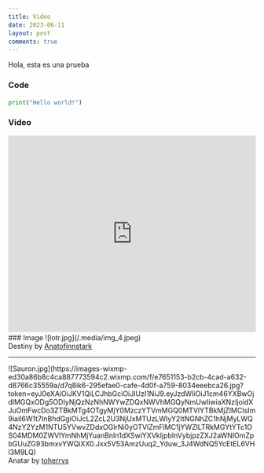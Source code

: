 ```yaml
---
title: Video
date: 2023-06-11
layout: post
comments: true
---
```

Hola, esta es una prueba
### Code

``` py
print("Hello world!")
```
### Video

 <iframe width="100%" height="400" src="https://www.youtube.com/embed/oXGegwLtGuA" frameborder="0" allowfullscreen></iframe>
### Image
![lotr.jpg](/.media/img_4.jpeg)
<figcaption>Destiny by <a href="https://www.redbubble.com/es/i/pegatina/El-destino-de-Anatofinnstark/38853619.EJUG5">Anatofinnstark</a></figcaption>

<hr>
![Sauron.jpg](https://images-wixmp-ed30a86b8c4ca887773594c2.wixmp.com/f/e7651153-b2cb-4cad-a632-d8766c35559a/d7q8ik6-295efae0-cafe-4d0f-a759-8034eeebca26.jpg?token=eyJ0eXAiOiJKV1QiLCJhbGciOiJIUzI1NiJ9.eyJzdWIiOiJ1cm46YXBwOjdlMGQxODg5ODIyNjQzNzNhNWYwZDQxNWVhMGQyNmUwIiwiaXNzIjoidXJuOmFwcDo3ZTBkMTg4OTgyMjY0MzczYTVmMGQ0MTVlYTBkMjZlMCIsIm9iaiI6W1t7InBhdGgiOiJcL2ZcL2U3NjUxMTUzLWIyY2ItNGNhZC1hNjMyLWQ4NzY2YzM1NTU5YVwvZDdxOGlrNi0yOTVlZmFlMC1jYWZlLTRkMGYtYTc1OS04MDM0ZWVlYmNhMjYuanBnIn1dXSwiYXVkIjpbInVybjpzZXJ2aWNlOmZpbGUuZG93bmxvYWQiXX0.Jxx5V53AmzUuq2_Yduw_3J4WdNQ5YcEtEL6VHl3M9LQ)
 <figcaption>Anatar by <a href="https://www.deviantart.com/toherrys/art/Sauron-doodle-467330550">toherrys</a></figcaption>


